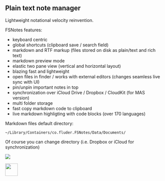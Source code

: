 ## Plain text note manager

Lightweight notational velocity reinvention. 

FSNotes features:

- keyboard centric
- global shortcuts (clipboard save / search field)
- markdown and RTF markup (files stored on disk as plain/text and rich text)
- markdown preview mode
- elastic two pane view (vertical and horizontal layout)
- blazing fast and lightweight
- open files in finder / works with external editors (changes seamless live sync with UI)
- pin/unpin important notes in top
- synchronization over iCloud Drive / Dropbox / CloudKit (for MAS version)
- multi folder storage
- fast copy markdown code to clipboard
- live markdown highligting with code blocks (over 170 languages)

Markdown files default directory:

```~/Library/Containers/co.fluder.FSNotes/Data/Documents/```

Of course you can change directory (i.e. Dropbox or iCloud for synchronization)

![](https://raw.githubusercontent.com/glushchenko/fsnotes/master/code.png)

<a href="https://itunes.apple.com/app/fsnotes/id1277179284"><img height="40px" src="https://f001.backblazeb2.com/file/og-files/Download_on_the_Mac_App_Store_Badge_US-UK_165x40.png"/></a> 

